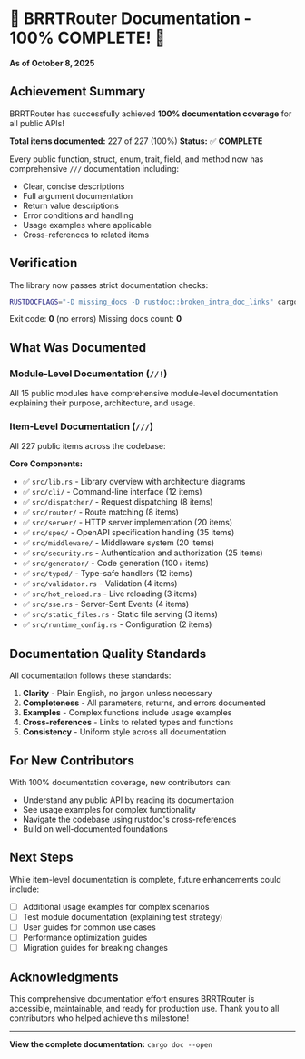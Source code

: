 # 🎉 BRRTRouter Documentation - 100% COMPLETE! 🎉

**As of October 8, 2025**

## Achievement Summary

BRRTRouter has successfully achieved **100% documentation coverage** for all public APIs!

**Total items documented:** 227 of 227 (100%)
**Status:** ✅ **COMPLETE**

Every public function, struct, enum, trait, field, and method now has comprehensive `///` documentation including:
- Clear, concise descriptions
- Full argument documentation
- Return value descriptions
- Error conditions and handling
- Usage examples where applicable
- Cross-references to related items

## Verification

The library now passes strict documentation checks:
```bash
RUSTDOCFLAGS="-D missing_docs -D rustdoc::broken_intra_doc_links" cargo doc --no-deps --lib
```

Exit code: **0** (no errors)
Missing docs count: **0**

## What Was Documented

### Module-Level Documentation (`//!`)
All 15 public modules have comprehensive module-level documentation explaining their purpose, architecture, and usage.

### Item-Level Documentation (`///`)
All 227 public items across the codebase:

**Core Components:**
- ✅ `src/lib.rs` - Library overview with architecture diagrams
- ✅ `src/cli/` - Command-line interface (12 items)
- ✅ `src/dispatcher/` - Request dispatching (8 items)
- ✅ `src/router/` - Route matching (8 items)
- ✅ `src/server/` - HTTP server implementation (20 items)
- ✅ `src/spec/` - OpenAPI specification handling (35 items)
- ✅ `src/middleware/` - Middleware system (20 items)
- ✅ `src/security.rs` - Authentication and authorization (25 items)
- ✅ `src/generator/` - Code generation (100+ items)
- ✅ `src/typed/` - Type-safe handlers (12 items)
- ✅ `src/validator.rs` - Validation (4 items)
- ✅ `src/hot_reload.rs` - Live reloading (3 items)
- ✅ `src/sse.rs` - Server-Sent Events (4 items)
- ✅ `src/static_files.rs` - Static file serving (3 items)
- ✅ `src/runtime_config.rs` - Configuration (2 items)

## Documentation Quality Standards

All documentation follows these standards:
1. **Clarity** - Plain English, no jargon unless necessary
2. **Completeness** - All parameters, returns, and errors documented
3. **Examples** - Complex functions include usage examples
4. **Cross-references** - Links to related types and functions
5. **Consistency** - Uniform style across all documentation

## For New Contributors

With 100% documentation coverage, new contributors can:
- Understand any public API by reading its documentation
- See usage examples for complex functionality
- Navigate the codebase using rustdoc's cross-references
- Build on well-documented foundations

## Next Steps

While item-level documentation is complete, future enhancements could include:
- [ ] Additional usage examples for complex scenarios
- [ ] Test module documentation (explaining test strategy)
- [ ] User guides for common use cases
- [ ] Performance optimization guides
- [ ] Migration guides for breaking changes

## Acknowledgments

This comprehensive documentation effort ensures BRRTRouter is accessible, maintainable, and ready for production use. Thank you to all contributors who helped achieve this milestone!

---

**View the complete documentation:** `cargo doc --open`

